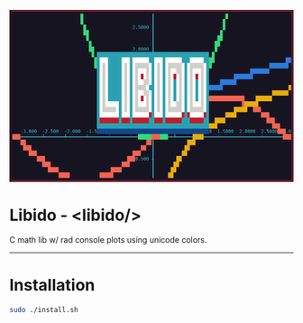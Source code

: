 ![title](./logo2.png)

# **Libido - \<libido/\>**

C math lib w/ rad console plots using unicode colors.

---
# **Installation**
```bash
sudo ./install.sh
```
